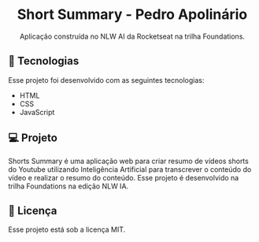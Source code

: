 <h1 align="center"> Short Summary - Pedro Apolinário </h1>

<p align="center">
Aplicação construída no NLW AI da Rocketseat na trilha Foundations. <br/>
</p>


## 🚀 Tecnologias

Esse projeto foi desenvolvido com as seguintes tecnologias:

- HTML
- CSS
- JavaScript

## 💻 Projeto

Shorts Summary é uma aplicação web para criar resumo de vídeos shorts do Youtube utilizando Inteligência Artificial para transcrever o conteúdo do vídeo e realizar o resumo do conteúdo. Esse projeto é desenvolvido na trilha Foundations na edição NLW IA.

## :memo: Licença

Esse projeto está sob a licença MIT.

